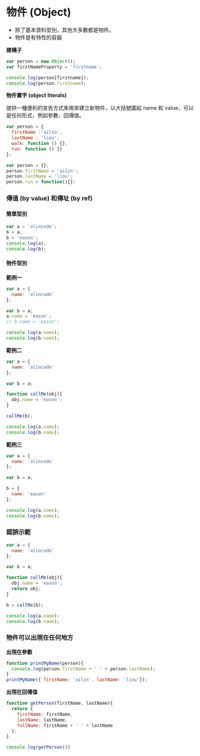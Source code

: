 # 物件 (Object)

* 除了基本資料型別，其他大多數都是物件。
* 物件是有特性的容器

<!-- 因為只是將物件連接起來，而不是每次都重新 new 一個消耗新的記憶體空間。-->

**建構子**

```js
var person = new Object();
var firstNameProperty = 'firstname';

console.log(person[firstname]);
console.log(person.firstname);
```

**物件實字 (object literals)**

提供一種便利的宣告方式來用來建立新物件，以大括號圍起 name 和 value，可以是任何形式，例如參數、回傳值。

```js
var person = {
  firstName :'ailin',
  lastName : 'liou',
  walk: function () {},
  run: function () {}
};
```

```js
var person = {};
person.firstName = 'ailin';
person.lastName = 'liou';
person.run = function(){};
```

### 傳值 (by value) 和傳址 (by ref)

<!--
mutate: to change something
immutable: it can’t be changed.
-->

#### 簡單型別

```js
var a = 'alincode';
b = a;
b = 'eason';
console.log(a);
console.log(b);
```
<!-- alincode, eason -->

#### 物件型別

**範例一**

```js
var a = {
  name: 'alincode'
};

var b = a;
a.name = 'eason';
// b.name = 'eason';

console.log(a.name);
console.log(b.name);
```
<!-- 傳址 eason, eason -->

**範例二**

```js
var a = {
  name: 'alincode'
};

var b = a;

function callMe(obj){
  obj.name = 'eason';
}

callMe(b);

console.log(a.name);
console.log(b.name);
```
<!-- 傳址：eason, eason -->

**範例三**

```js
var a = {
  name: 'alincode'
};

var b = a;

b = {
  name: 'eason'
};

console.log(a.name);
console.log(b.name);
```
<!-- alincode, eason -->

### 錯誤示範

```js
var a = {
  name: 'alincode'
};

var b = a;

function callMe(obj){
  obj.name = 'eason';
  return obj;
}

b = callMe(b);

console.log(a.name);
console.log(b.name);
```
<!-- eason, eason -->

### 物件可以出現在任何地方

**出現在參數**

```js
function printMyName(person){
  console.log(person.firstName + ' ' + person.lastName);
}
printMyName({ firstName: 'ailin', lastName: 'liou'});
```

**出現在回傳值**

```js
function getPerson(firstName, lastName){
  return {
    firstName: firstName,
    lastName: lastName,
    fullName: firstName + ' ' + lastName
  };
}

console.log(getPerson())
```